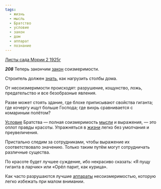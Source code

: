 ```yaml
---
tags:
  - жизнь
  - мысль
  - Братство
  - условие
  - закон
  - дом
  - аппарат
  - познание
---
```


[Листы сада Мории 2 1925г](/agni/1925)

___208___
Теперь закончим [закон](/tag/#закон) соизмеримости.   

Строитель должен [знать](/tag/#познание), как нагрузить столбы дома.   

От несоизмеримости происходят: разрушение, кощунство, ложь, предательство и все безобразные явления.   

Разве может стоять здание, где блохе приписывают свойства гиганта; где кочергу ищут больше Господа; где вихрь сравнивается с комариным полётом?   

[Условие](/tag/#условие) Братства — полная соизмеримость [мысли](/tag/#мысль) и выражения, — это оплот правды красоты. Упражняться в [жизни](/tag/#жизнь) легко без умолчания и преувеличения.   

Пристально следим за сотрудниками, чтобы выражение их соответствовало значению. Только таким путём могут сотрудничать различные существа.   

По красоте будет лучшее суждение, ибо некрасиво сказать: «Я пущу гиганта в ларчик» или «Орёл парит, как курица».   

Как часто разрушаются лучшие [аппараты](/tag/#аппарат) несоизмеримостью, которую легко избежать при малом внимании.   

